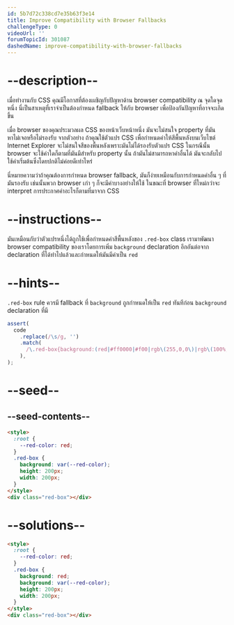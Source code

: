```yaml
---
id: 5b7d72c338cd7e35b63f3e14
title: Improve Compatibility with Browser Fallbacks
challengeType: 0
videoUrl: ''
forumTopicId: 301087
dashedName: improve-compatibility-with-browser-fallbacks
---
```


# --description--

เมื่อทำงานกับ CSS คุณมีโอกาสที่ต้องเผชิญกับปัญหาด้าน browser compatibility ณ จุดใดจุดหนึ่ง
นี่เป็นสาเหตุที่เราจำเป็นต้องกำหนด fallback ให้กับ browser เพื่อป้องกันปัญหาที่อาจจะเกิดขึ้น

เมื่อ browser ของคุณประมวลผล CSS ของหน้าเว็บหน้าหนึ่ง มันจะไม่สนใจ property ที่มันหาไม่เจอหรือไม่รองรับ
จากตัวอย่าง
ถ้าคุณใช้ตัวแปร CSS เพื่อกำหนดค่าให้สีพื้นหลังบนเว็บไซต์
Internet Explorer จะไม่สนใจสีของพื้นหลังเพราะมันไม่ได้รองรับตัวแปร CSS
ในกรณีนั้น browser จะใช้ค่าใดก็ตามที่มันมีสำหรับ property นั้น
ถ้ามันไม่สามารถหาค่าอื่นได้ มันจะกลับไปใช้ค่าเริ่มต้นซึ่งโดยปกติไม่ค่อยดีเท่าไหร่

นี่หมายความว่าถ้าคุณต้องการกำหนด browser fallback, มันก็ง่ายเหมือนกับการกำหนดค่าอื่น ๆ ที่มันรองรับ
เช่นนั้นพวก browser เก่า ๆ ก็จะมีค่าบางอย่างให้ใช้ ในขณะที่ browser ที่ใหม่กว่าจะ interpret การประกาศค่าอะไรก็ตามที่มาจาก CSS

# --instructions--

มันเหมือนกับว่าตัวแปรหนึ่งได้ถูกใช้เพื่อกำหนดค่าสีพื้นหลังของ `.red-box` class
เรามาพัฒนา browser compatibility ของเราโดยการเพิ่ม `background` declaration อีกอันต่อจาก declaration ที่ได้ทำไปแล้วและกำหนดให้มันมีค่าเป็น `red`

# --hints--

`.red-box` rule ควรมี fallback ที่ `background` ถูกกำหนดให้เป็น `red` ทันทีก่อน `background` declaration ที่มี

```js
assert(
  code
    .replace(/\s/g, '')
    .match(
      /\.red-box{background:(red|#ff0000|#f00|rgb\(255,0,0\)|rgb\(100%,0%,0%\)|hsl\(0,100%,50%\));background:var\(--red-color\);height:200px;width:200px;}/gi,
    ),
);
```

# --seed--

## --seed-contents--

```html
<style>
  :root {
    --red-color: red;
  }
  .red-box {
    background: var(--red-color);
    height: 200px;
    width: 200px;
  }
</style>
<div class="red-box"></div>
```

# --solutions--

```html
<style>
  :root {
    --red-color: red;
  }
  .red-box {
    background: red;
    background: var(--red-color);
    height: 200px;
    width: 200px;
  }
</style>
<div class="red-box"></div>
```
